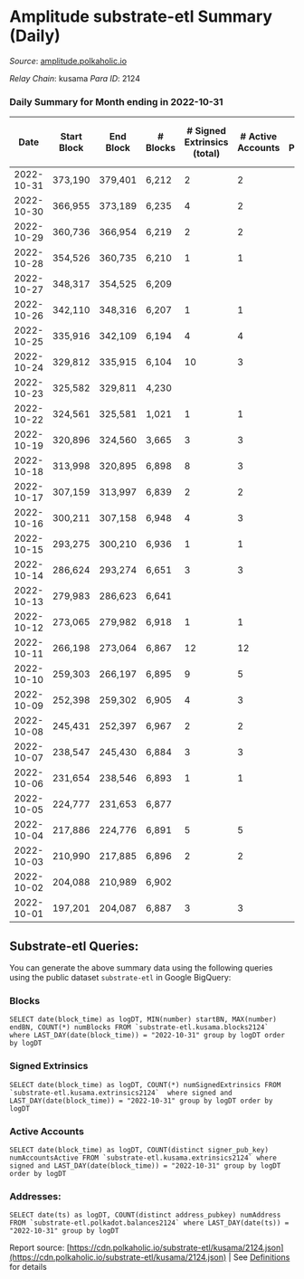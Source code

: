 # Amplitude substrate-etl Summary (Daily)

_Source_: [amplitude.polkaholic.io](https://amplitude.polkaholic.io)

*Relay Chain*: kusama
*Para ID*: 2124



### Daily Summary for Month ending in 2022-10-31


| Date | Start Block | End Block | # Blocks | # Signed Extrinsics (total) | # Active Accounts | # Passive | # New | # Addresses with Balances | # Events | # Transfers | # XCM Transfers In | # XCM Transfers Out |
| ---- | ----------- | --------- | -------- | --------------------------- | ----------------- | --------- | ----- | ------------------------- | -------- | ----------- | ------------------ | ------------------- |
| 2022-10-31 | 373,190 | 379,401 | 6,212  | 2 | 2 |  |  | 674 | 12,491 | 31  |   |   |
| 2022-10-30 | 366,955 | 373,189 | 6,235  | 4 | 2 |  |  |  | 12,604 | 101  |   |   |
| 2022-10-29 | 360,736 | 366,954 | 6,219  | 2 | 2 |  |  |  | 12,525 | 62  |   |   |
| 2022-10-28 | 354,526 | 360,735 | 6,210  | 1 | 1 |  |  |  | 12,472 | 31  |   |   |
| 2022-10-27 | 348,317 | 354,525 | 6,209  |  |  |  |  |  | 12,436 |   |   |   |
| 2022-10-26 | 342,110 | 348,316 | 6,207  | 1 | 1 |  |  |  | 12,465 | 31  |   |   |
| 2022-10-25 | 335,916 | 342,109 | 6,194  | 4 | 4 |  |  |  | 12,558 | 127  |   |   |
| 2022-10-24 | 329,812 | 335,915 | 6,104  | 10 | 3 |  |  |  | 12,486 | 220  |   |   |
| 2022-10-23 | 325,582 | 329,811 | 4,230  |  |  |  |  |  | 8,470 |   |   |   |
| 2022-10-22 | 324,561 | 325,581 | 1,021  | 1 | 1 |  |  |  | 2,081 | 31  |   |   |
| 2022-10-19 | 320,896 | 324,560 | 3,665  | 3 | 3 |  |  |  | 7,447 | 93  |   |   |
| 2022-10-18 | 313,998 | 320,895 | 6,898  | 8 | 3 |  |  |  | 13,983 | 127  |   |   |
| 2022-10-17 | 307,159 | 313,997 | 6,839  | 2 | 2 |  |  |  | 13,768 | 62  |   |   |
| 2022-10-16 | 300,211 | 307,158 | 6,948  | 4 | 3 |  |  |  | 14,006 | 73  |   |   |
| 2022-10-15 | 293,275 | 300,210 | 6,936  | 1 | 1 |  |  |  | 13,926 | 31  |   |   |
| 2022-10-14 | 286,624 | 293,274 | 6,651  | 3 | 3 |  |  |  | 13,426 | 93  |   |   |
| 2022-10-13 | 279,983 | 286,623 | 6,641  |  |  |  |  |  | 13,298 |   |   |   |
| 2022-10-12 | 273,065 | 279,982 | 6,918  | 1 | 1 |  |  |  | 13,889 | 31  |   |   |
| 2022-10-11 | 266,198 | 273,064 | 6,867  | 12 | 12 |  |  |  | 14,163 | 186  |   |   |
| 2022-10-10 | 259,303 | 266,197 | 6,895  | 9 | 5 |  |  |  | 14,068 | 221  |   |   |
| 2022-10-09 | 252,398 | 259,302 | 6,905  | 4 | 3 |  |  |  | 13,932 | 98  |   |   |
| 2022-10-08 | 245,431 | 252,397 | 6,967  | 2 | 2 |  |  |  | 14,009 | 62  |   |   |
| 2022-10-07 | 238,547 | 245,430 | 6,884  | 3 | 3 |  |  |  | 13,879 | 93  |   |   |
| 2022-10-06 | 231,654 | 238,546 | 6,893  | 1 | 1 |  |  |  | 13,826 | 31  |   |   |
| 2022-10-05 | 224,777 | 231,653 | 6,877  |  |  |  |  |  | 13,760 |   |   |   |
| 2022-10-04 | 217,886 | 224,776 | 6,891  | 5 | 5 |  |  |  | 13,905 | 97  |   |   |
| 2022-10-03 | 210,990 | 217,885 | 6,896  | 2 | 2 |  |  |  | 13,870 | 62  |   |   |
| 2022-10-02 | 204,088 | 210,989 | 6,902  |  |  |  |  |  | 13,809 |   |   |   |
| 2022-10-01 | 197,201 | 204,087 | 6,887  | 3 | 3 |  |  |  | 13,884 | 93  |   |   |

## Substrate-etl Queries:
You can generate the above summary data using the following queries using the public dataset `substrate-etl` in Google BigQuery:


### Blocks
```
SELECT date(block_time) as logDT, MIN(number) startBN, MAX(number) endBN, COUNT(*) numBlocks FROM `substrate-etl.kusama.blocks2124`  where LAST_DAY(date(block_time)) = "2022-10-31" group by logDT order by logDT
```


### Signed Extrinsics
```
SELECT date(block_time) as logDT, COUNT(*) numSignedExtrinsics FROM `substrate-etl.kusama.extrinsics2124`  where signed and LAST_DAY(date(block_time)) = "2022-10-31" group by logDT order by logDT
```


### Active Accounts
```
SELECT date(block_time) as logDT, COUNT(distinct signer_pub_key) numAccountsActive FROM `substrate-etl.kusama.extrinsics2124` where signed and LAST_DAY(date(block_time)) = "2022-10-31" group by logDT order by logDT
```


### Addresses:
```
SELECT date(ts) as logDT, COUNT(distinct address_pubkey) numAddress FROM `substrate-etl.polkadot.balances2124` where LAST_DAY(date(ts)) = "2022-10-31" group by logDT
```



Report source: [https://cdn.polkaholic.io/substrate-etl/kusama/2124.json](https://cdn.polkaholic.io/substrate-etl/kusama/2124.json) | See [Definitions](/DEFINITIONS.md) for details

